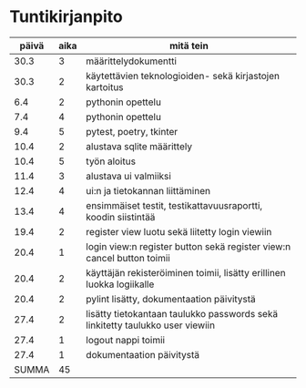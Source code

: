 # Tuntikirjanpito

| päivä | aika | mitä tein |
| ----  | ---- | --------- |
| 30.3  | 3    | määrittelydokumentti |
| 30.3  | 2    | käytettävien teknologioiden- sekä kirjastojen kartoitus |
| 6.4   | 2    | pythonin opettelu |
| 7.4   | 4    | pythonin opettelu |
| 9.4   | 5    | pytest, poetry, tkinter |
| 10.4  | 2    | alustava sqlite määrittely |
| 10.4  | 5    | työn aloitus |
| 11.4  | 3    | alustava ui valmiiksi |
| 12.4  | 4    | ui:n ja tietokannan liittäminen |
| 13.4  | 4    | ensimmäiset testit, testikattavuusraportti, koodin siistintää |
| 19.4  | 2    | register view luotu sekä liitetty login viewiin
| 20.4  | 1    | login view:n register button sekä register view:n cancel button toimii |
| 20.4  | 2    | käyttäjän rekisteröiminen toimii, lisätty erillinen luokka logiikalle |
| 20.4  | 2    | pylint lisätty, dokumentaation päivitystä |
| 27.4  | 2    | lisätty tietokantaan taulukko passwords sekä linkitetty taulukko user viewiin |
| 27.4  | 1    | logout nappi toimii
| 27.4  | 1    | dokumentaation päivitystä
| SUMMA | 45